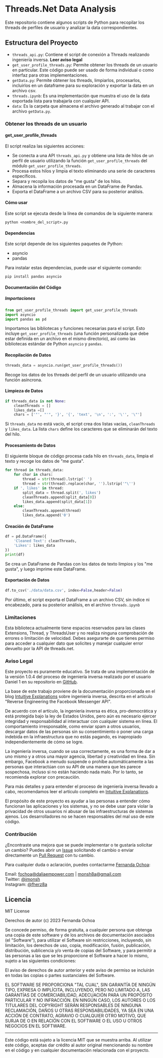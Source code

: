 # Threads.Net Data Analysis

Este repositorio contiene algunos scripts de Python para recopilar los threads de perfiles de usuario y analizar la data correspondientes. 

## Estructura del Proyecto

* ```threads_api.py```: Contiene el script de conexión a Threads realizando ingeniería inversa. **Leer aviso legal**
* ```get_user_profile_threads.py```: Permite obtener los threads de un usuario en particular. Este código puede ser usado de forma individual o como interfaz para otras implementaciones.
* ```getData.py```: Permite obtener los threads, limpiarlos, procesarlos, incluirlos en un dataframe para su exploración y exportar la data en un archivo csv.
* ```threads.ipynb```: Es una implementación que muestra el uso de la data exportada lista para trabajarla con cualquier API.
* ```data```: Es la carpeta que almacena el archivo generado al trabajar con el archivo ```getData.py```.

### Obtener los threads de un usuario

#### get_user_profile_threads
El script realiza las siguientes acciones:

- Se conecta a una API ```threads_api.py``` y obtiene una lista de hilos de un perfil de usuario utilizando la función `get_user_profile_threads` del módulo `get_user_profile_threads`.
- Procesa estos hilos y limpia el texto eliminando una serie de caracteres específicos.
- Separa y recopila los datos de "me gusta" de los hilos.
- Almacena la información procesada en un DataFrame de Pandas.
- Exporta el DataFrame a un archivo CSV para su posterior análisis.

#### Cómo usar

Este script se ejecuta desde la línea de comandos de la siguiente manera:

```shell
python <nombre_del_script>.py
```

#### Dependencias

Este script depende de los siguientes paquetes de Python:

- asyncio
- pandas

Para instalar estas dependencias, puede usar el siguiente comando:

```shell
pip install pandas asyncio
```

#### Documentación del Código

##### Importaciones

```python
from get_user_profile_threads import get_user_profile_threads
import asyncio
import pandas as pd
```

Importamos las bibliotecas y funciones necesarias para el script. Esto incluye `get_user_profile_threads` (una función personalizada que debe estar definida en un archivo en el mismo directorio), así como las bibliotecas estándar de Python `asyncio` y `pandas`.

#### Recopilación de Datos

```python
threads_data = asyncio.run(get_user_profile_threads())
```

Recoge los datos de los threads del perfil de un usuario utilizando una función asíncrona.

#### Limpieza de Datos

```python
if threads_data is not None:
    cleanThreads = []
    likes_data =[]
    chars = ['"', "'", '}', '{', 'text', '\n', ':', '\'', '\"']
```

Si `threads_data` no está vacío, el script crea dos listas vacías, `cleanThreads` y `likes_data`. La lista `chars` define los caracteres que se eliminarán del texto del hilo.

#### Procesamiento de Datos

El siguiente bloque de código procesa cada hilo en `threads_data`, limpia el texto y recoge los datos de "me gusta".

```python
for thread in threads_data:
    for char in chars:
        thread = str(thread).lstrip(' ')
        thread = str(thread).replace(char, '').lstrip('"\'')
    if ', likes' in thread:
        split_data = thread.split(', likes')
        cleanThreads.append(split_data[0])
        likes_data.append(split_data[1])
    else:
        cleanThreads.append(thread)
        likes_data.append('0')
```

#### Creación de DataFrame

```python
df = pd.DataFrame({
    'Cleaned Text': cleanThreads,
    'Likes': likes_data
})
print(df)
```

Se crea un DataFrame de Pandas con los datos de texto limpios y los "me gusta", y luego imprime este DataFrame.

#### Exportación de Datos

```python
df.to_csv('./data/data.csv', index=False,header=False)
```

Por último, el script exporta el DataFrame a un archivo CSV, sin índice ni encabezado, para su posterior análisis, en el archivo ```threads.ipynb```


### Limitaciones

Esta biblioteca actualmente tiene espacios reservados para las clases Extensions, Thread, y ThreadsUser y no realiza ninguna comprobación de errores o limitación de velocidad. Debes asegurarte de que tienes permiso para acceder a cualquier dato que solicites y manejar cualquier error devuelto por la API de threads.net.

### Aviso Legal

Este proyecto es puramente educativo. Se trata de una implementación de la versión 1.0.4 del proceso de ingeniería inversa realizado por el usuario Daniel 1 en su repositorio en [GitHub](https://github.com/Danie1/threads-api).

La base de este trabajo proviene de la documentación proporcionada en el blog [Intuitive Explanations](https://intuitiveexplanations.com/tech/messenger) sobre ingeniería inversa, descrita en el artículo "Reverse Engineering the Facebook Messenger API".

De acuerdo con el artículo, la ingeniería inversa es ética, pro-democrática y está protegida bajo la ley de Estados Unidos, pero aún es necesario ejercer integridad y responsabilidad al interactuar con cualquier sistema en línea. El comportamiento irresponsable, como enviar spam a otros usuarios, descargar datos de las personas sin su consentimiento o poner una carga indebida en la infraestructura que no estás pagando, es inapropiado independientemente de cómo se logre.

La ingeniería inversa, cuando se usa correctamente, es una forma de dar a uno mismo y a otros una mayor agencia, libertad y creatividad en línea. Sin embargo, Facebook a menudo suspende o prohíbe automáticamente a las personas que interactúan con su API de una manera que les parece sospechosa, incluso si no están haciendo nada malo. Por lo tanto, se recomienda explorar con precaución.

Para más detalles y para entender el proceso de ingeniería inversa llevado a cabo, recomendamos leer el artículo completo en [Intuitive Explanations](https://intuitiveexplanations.com/tech/messenger).

El propósito de este proyecto es ayudar a las personas a entender cómo funcionan las aplicaciones y los sistemas, y no se debe usar para violar la privacidad de otros usuarios ni abusar de las infraestructuras de sistemas ajenos. Los desarrolladores no se hacen responsables del mal uso de este código.

### Contribución

¿Encontraste una mejora que se puede implementar o te gustaría solicitar un cambio? Puedes abrir un [Issue](https://github.com/FernandaOchoa/ThreadsAPI/issues) solicitando el cambio o enviar directamente un [Pull Request](https://github.com/FernandaOchoa/ThreadsAPI/pulls) con tu cambio.

Para cualquier duda o aclaración, puedes contactarme [Fernanda Ochoa](https://github.com/FernandaOchoa):

Email: fochoa@daliaempower.com | monsh8a@gmail.com  
Twitter: [@imonsh](https://twitter.com/imonsh)  
Instagram: [@fherz8a](https://www.instagram.com/fherz8a/)
## Licencia

MIT License

Derechos de autor (c) 2023 Fernanda Ochoa

Se concede permiso, de forma gratuita, a cualquier persona que obtenga una copia de este software y de los archivos de documentación asociados (el "Software"), para utilizar el Software sin restricciones, incluyendo, sin limitación, los derechos de uso, copia, modificación, fusión, publicación, distribución, sublicencia y/o venta de copias del Software, y para permitir a las personas a las que se les proporcione el Software a hacer lo mismo, sujeto a las siguientes condiciones:

El aviso de derechos de autor anterior y este aviso de permiso se incluirán en todas las copias o partes sustanciales del Software.

EL SOFTWARE SE PROPORCIONA "TAL CUAL", SIN GARANTÍA DE NINGÚN TIPO, EXPRESA O IMPLÍCITA, INCLUYENDO, PERO NO LIMITADO A, LAS GARANTÍAS DE COMERCIABILIDAD, ADECUACIÓN PARA UN PROPÓSITO PARTICULAR Y NO INFRACCIÓN. EN NINGÚN CASO, LOS AUTORES O LOS TITULARES DEL COPYRIGHT SERÁN RESPONSABLES DE NINGUNA RECLAMACIÓN, DAÑOS U OTRAS RESPONSABILIDADES, YA SEA EN UNA ACCIÓN DE CONTRATO, AGRAVIO O CUALQUIER OTRO MOTIVO, QUE SURJA DE O EN RELACIÓN CON EL SOFTWARE O EL USO U OTROS NEGOCIOS EN EL SOFTWARE.

---

Este código está sujeto a la licencia MIT que se muestra arriba. Al utilizar este código, aceptas dar crédito al autor original mencionando su nombre en el código y en cualquier documentación relacionada con el proyecto.
